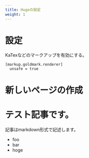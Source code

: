 ```yaml
---
title: Hugoの設定
weight: 1
---
```


# 設定
KaTexなどのマークアップを有効にする。

    [markup.goldmark.renderer]
      unsafe = true



# 新しいページの作成

# テスト記事です。

記事はmarkdown形式で記述します。

 * foo
 * bar
 * hoge

